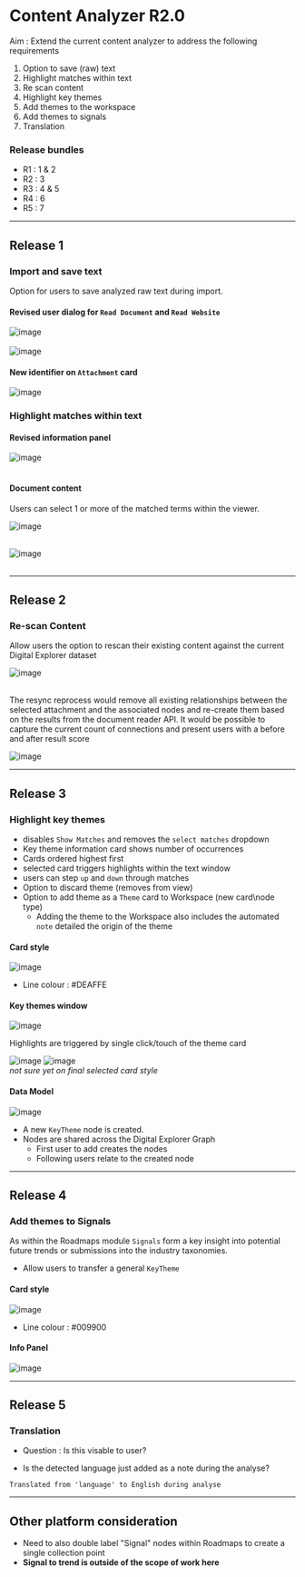 # Content Analyzer R2.0

Aim : Extend the current content analyzer to address the following requirements

1. Option to save (raw) text
2. Highlight matches within text
3. Re scan content
4. Highlight key themes
5. Add themes to the workspace
6. Add themes to signals
7. Translation 


### Release bundles

- R1 : 1 & 2
- R2 : 3
- R3 : 4 & 5
- R4 : 6
- R5 : 7


----

## Release 1 

### **Import and save text**

Option for users to save analyzed raw text during import.
<br>

#### Revised user dialog for `Read Document` and `Read Website`

![image](images/readDocument.png)<br><br>
![image](images/readWebpage.png)<br>

#### New identifier on `Attachment` card

![image](images/documentCard.png)<br>


### **Highlight matches within text**

#### Revised information panel
![image](images/documentInfoPanel.png)<br><br>

#### Document content 

Users can select 1 or more of the matched terms within the viewer.

![image](images/itemSelection.png)<br><br>

![image](images/documentViewer.png)<br><br>


----

## Release 2
### **Re-scan Content**

Allow users the option to rescan their existing content against the current Digital Explorer dataset

![image](images/documentView.ReSync.png)<br><br>

The resync reprocess would remove all existing relationships between the selected attachment and the associated nodes and re-create them based on the results from the document reader API.  It would be possible to capture the current count of connections and present users with a before and after result score

![image](images/SyncResults.png)<br>



----

## Release 3
### **Highlight key themes**

- disables `Show Matches` and removes the `select matches` dropdown
- Key theme information card shows number of occurrences
- Cards ordered highest first
- selected card triggers highlights within the text window
- users can step `up` and `down` through matches
- Option to discard theme (removes from view)
- Option to add theme as a `Theme` card to Workspace (new card\node type)
  - Adding the theme to the Workspace also includes the automated `note` detailed the origin of the theme


#### Card style
![image](images/ThemeCard.png)<br>

- Line colour : #DEAFFE

#### Key themes window

![image](images/KeyThemes.png)<br>

Highlights are triggered by single click/touch of the theme card<br>

![image](images/State1.gif) ![image](images/State2.gif)<br>
_not sure yet on final selected card style_


#### Data Model

![image](images/datamodel.png)<br>

- A new `KeyTheme` node is created.
- Nodes are shared across the Digital Explorer Graph
  - First user to add creates the nodes
  - Following users relate to the created node


----

## Release 4
### **Add themes to Signals**

As within the Roadmaps module `Signals` form a key insight into potential future trends or submissions into the industry taxonomies.

- Allow users to transfer a general `KeyTheme` 

#### Card style
![image](images/Signal.png)<br>

- Line colour : #009900

#### Info Panel

![image](images/ThemePanel.png)<br>


----

## Release 5
### **Translation**

- Question : Is this visable to user?

- Is the detected language just added as a note during the analyse?

`Translated from 'language' to English during analyse`





----


## Other platform consideration

- Need to also double label "Signal" nodes within Roadmaps to create a single collection point
- **Signal to trend is outside of the scope of work here**


